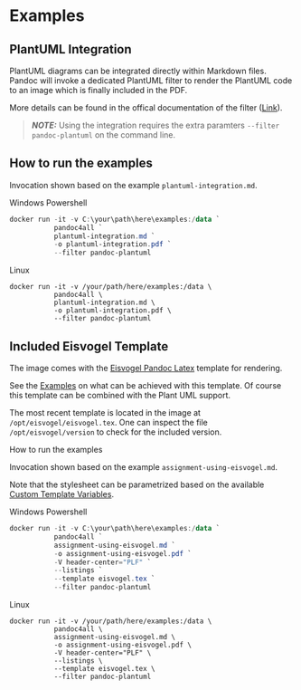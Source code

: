 # Examples

## PlantUML Integration

PlantUML diagrams can be integrated directly within Markdown files.
Pandoc will invoke a dedicated PlantUML filter to render the PlantUML code
to an image which is finally included in the PDF.

More details can be found in the offical documentation of the filter ([Link](https://github.com/timofurrer/pandoc-plantuml-filter)).

> **_NOTE:_** Using the integration requires the extra paramters `--filter pandoc-plantuml` on the command line.

## How to run the examples

Invocation shown based on the example `plantuml-integration.md`.

Windows Powershell

```powershell
docker run -it -v C:\your\path\here\examples:/data `
           pandoc4all `
           plantuml-integration.md `
           -o plantuml-integration.pdf `
           --filter pandoc-plantuml
```

Linux

```shell
docker run -it -v /your/path/here/examples:/data \
           pandoc4all \
           plantuml-integration.md \
           -o plantuml-integration.pdf \
           --filter pandoc-plantuml
```


## Included Eisvogel Template

The image comes with the [Eisvogel Pandoc Latex](https://github.com/Wandmalfarbe/pandoc-latex-template) template for rendering.

See the [Examples](https://github.com/Wandmalfarbe/pandoc-latex-template/tree/master/examples) on what can be achieved with this template. Of course
this template can be combined with the Plant UML support.

The most recent template is located in the image at `/opt/eisvogel/eisvogel.tex`.
One can inspect the file `/opt/eisvogel/version` to check for the included
version.

How to run the examples

Invocation shown based on the example `assignment-using-eisvogel.md`.

Note that the stylesheet can be parametrized based on the available
[Custom Template Variables](https://github.com/Wandmalfarbe/pandoc-latex-template#custom-template-variables).

Windows Powershell

```powershell
docker run -it -v C:\your\path\here\examples:/data `
           pandoc4all `
           assignment-using-eisvogel.md `
           -o assignment-using-eisvogel.pdf `
           -V header-center="PLF" `
           --listings `
           --template eisvogel.tex `
           --filter pandoc-plantuml
```

Linux

```shell
docker run -it -v /your/path/here/examples:/data \
           pandoc4all \
           assignment-using-eisvogel.md \
           -o assignment-using-eisvogel.pdf \
           -V header-center="PLF" \
           --listings \
           --template eisvogel.tex \
           --filter pandoc-plantuml
```
